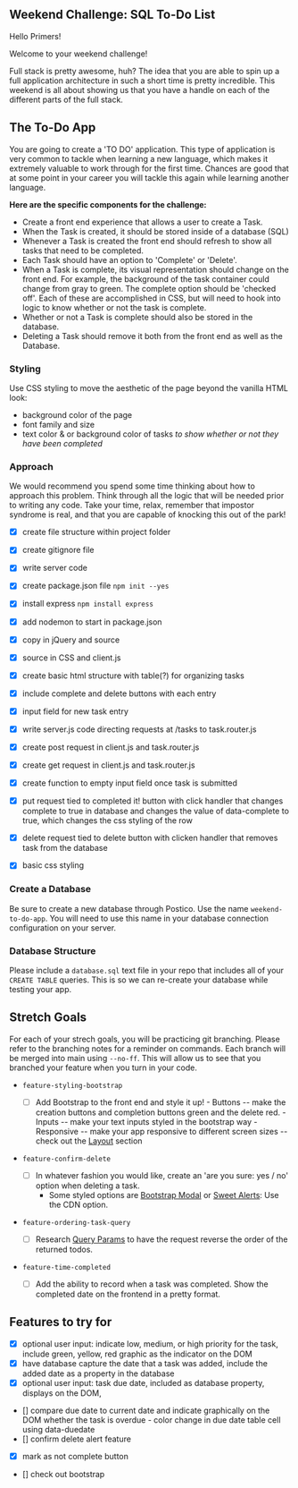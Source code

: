 
## Weekend Challenge: SQL To-Do List

Hello Primers! 

Welcome to your weekend challenge!

Full stack is pretty awesome, huh? The idea that you are able to spin up a full application architecture in such a short time is pretty incredible. This weekend is all about showing us that you have a handle on each of the different parts of the full stack. 

## The To-Do App

You are going to create a 'TO DO' application. This type of application is very common to tackle when learning a new language, which makes it extremely valuable to work through for the first time. Chances are good that at some point in your career you will tackle this again while learning another language.

**Here are the specific components for the challenge:**

* Create a front end experience that allows a user to create a Task.
* When the Task is created, it should be stored inside of a database (SQL)
* Whenever a Task is created the front end should refresh to show all tasks that need to be completed.
* Each Task should have an option to 'Complete' or 'Delete'.
* When a Task is complete, its visual representation should change on the front end. For example, the background of the task container could change from gray to green. The complete option should be  'checked off'. Each of these are accomplished in CSS, but will need to hook into logic to know whether or not the task is complete.
* Whether or not a Task is complete should also be stored in the database.
* Deleting a Task should remove it both from the front end as well as the Database.

### Styling

Use CSS styling to move the aesthetic of the page beyond the vanilla HTML look:
  - background color of the page
  - font family and size
  - text color & or background color of tasks *to show whether or not they have been completed*

### Approach

We would recommend you spend some time thinking about how to approach this problem. Think through all the logic that will be needed prior to writing any code. Take your time, relax, remember that impostor syndrome is real, and that you are capable of knocking this out of the park!

- [x] create file structure within project folder
- [x] create gitignore file
- [x] write server code
- [x] create package.json file `npm init --yes`
- [x] install express `npm install express`
- [x] add nodemon to start in package.json
- [x] copy in jQuery and source
- [x] source in CSS and client.js

- [x] create basic html structure with table(?) for organizing tasks
- [x] include complete and delete buttons with each entry
- [x] input field for new task entry

- [x] write server.js code directing requests at /tasks to task.router.js
- [x] create post request in client.js and task.router.js
- [x] create get request in client.js and task.router.js
- [x] create function to empty input field once task is submitted
- [x] put request tied to completed it! button with click handler that changes complete to true in database and changes the value of data-complete to true, which changes the css styling of the row
- [x] delete request tied to delete button with clicken handler that removes task from the database
- [x] basic css styling

### Create a Database

Be sure to create a new database through Postico. Use the name `weekend-to-do-app`. You will need to use this name in your database connection configuration on your server.

### Database Structure

Please include a `database.sql` text file in your repo that includes all of your `CREATE TABLE` queries. This is so we can re-create your database while testing your app.

## Stretch Goals

For each of your strech goals, you will be practicing git branching. Please refer to the branching notes for a reminder on commands. Each branch will be merged into main using `--no-ff`. This will allow us to see that you branched your feature when you turn in your code.

- `feature-styling-bootstrap` 

    - [ ]  Add Bootstrap to the front end and style it up!
      -  Buttons -- make the creation buttons and completion buttons green and the delete red.
      -  Inputs -- make your text inputs styled in the bootstrap way
      -  Responsive -- make your app responsive to different screen sizes -- check out the [Layout](https://getbootstrap.com/docs/4.1/layout/overview/) section

- `feature-confirm-delete`

    - [ ]  In whatever fashion you would like, create an 'are you sure: yes / no' option when deleting a task.
        - Some styled options are [Bootstrap Modal](https://getbootstrap.com/docs/4.0/components/modal/) or [Sweet Alerts](https://sweetalert.js.org/guides/): Use the CDN option.

- `feature-ordering-task-query` 

    - [ ]  Research [Query Params](https://expressjs.com/en/api.html#req.query) to have the request reverse the order of the returned todos. 
    
- `feature-time-completed` 

    - [ ]  Add the ability to record when a task was completed. Show the completed date on the frontend in a pretty format.

## Features to try for

- [x] optional user input: indicate low, medium, or high priority for the task, include green, yellow, red graphic as the indicator on the DOM
- [x] have database capture the date that a task was added, include the added date as a property in the database
- [x] optional user input: task due date, included as database property,  displays on the DOM,
- [] compare due date to current date and indicate graphically on the DOM whether the task is overdue - color change in due date table cell using data-duedate
- [] confirm delete alert feature
- [x] mark as not complete button
- [] check out bootstrap